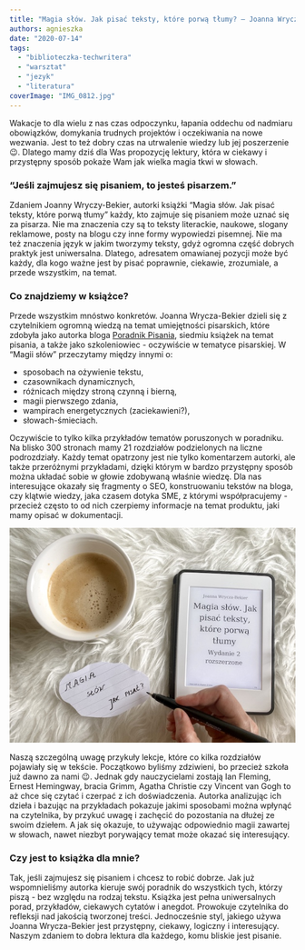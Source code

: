 ```yaml
---
title: "Magia słów. Jak pisać teksty, które porwą tłumy? – Joanna Wrycza-Bekier"
authors: agnieszka
date: "2020-07-14"
tags:
  - "biblioteczka-techwritera"
  - "warsztat"
  - "jezyk"
  - "literatura"
coverImage: "IMG_0812.jpg"
---
```


Wakacje to dla wielu z nas czas odpoczynku, łapania oddechu od nadmiaru
obowiązków, domykania trudnych projektów i oczekiwania na nowe wezwania. Jest to
też dobry czas na utrwalenie wiedzy lub jej poszerzenie 😉. Dlatego mamy dziś
dla Was propozycję lektury, która w ciekawy i przystępny sposób pokaże Wam jak
wielka magia tkwi w słowach.

### “Jeśli zajmujesz się pisaniem, to jesteś pisarzem.”

Zdaniem Joanny Wryczy-Bekier, autorki książki “Magia słów. Jak pisać teksty,
które porwą tłumy” każdy, kto zajmuje się pisaniem może uznać się za pisarza.
Nie ma znaczenia czy są to teksty literackie, naukowe, slogany reklamowe, posty
na blogu czy inne formy wypowiedzi pisemnej. Nie ma też znaczenia język w jakim
tworzymy teksty, gdyż ogromna część dobrych praktyk jest uniwersalna. Dlatego,
adresatem omawianej pozycji może być każdy, dla kogo ważne jest by pisać
poprawnie, ciekawie, zrozumiale, a przede wszystkim, na temat.

### Co znajdziemy w książce?

Przede wszystkim mnóstwo konkretów. Joanna Wrycza-Bekier dzieli się z
czytelnikiem ogromną wiedzą na temat umiejętności pisarskich, które zdobyła jako
autorka bloga [Poradnik Pisania](http://poradnikpisania.pl/), siedmiu książek na
temat pisania, a także jako szkoleniowiec - oczywiście w tematyce pisarskiej. W
“Magii słów” przeczytamy między innymi o:

- sposobach na ożywienie tekstu,
- czasownikach dynamicznych,
- różnicach między stroną czynną i bierną,
- magii pierwszego zdania,
- wampirach energetycznych (zaciekawieni?),
- słowach-śmieciach.

Oczywiście to tylko kilka przykładów tematów poruszonych w poradniku. Na blisko
300 stronach mamy 21 rozdziałów podzielonych na liczne podrozdziały. Każdy temat
opatrzony jest nie tylko komentarzem autorki, ale także przeróżnymi przykładami,
dzięki którym w bardzo przystępny sposób można układać sobie w głowie zdobywaną
właśnie wiedzę. Dla nas interesujące okazały się fragmenty o SEO, konstruowaniu
tekstów na bloga, czy klątwie wiedzy, jaka czasem dotyka SME, z którymi
współpracujemy - przecież często to od nich czerpiemy informacje na temat
produktu, jaki mamy opisać w dokumentacji.

![](images/IMG_0813.jpg)

Naszą szczególną uwagę przykuły lekcje, które co kilka rozdziałów pojawiały się
w tekście. Początkowo byliśmy zdziwieni, bo przecież szkoła już dawno za nami
😉. Jednak gdy nauczycielami zostają Ian Fleming, Ernest Hemingway, bracia
Grimm, Agatha Christie czy Vincent van Gogh to aż chce się czytać i czerpać z
ich doświadczenia. Autorka analizując ich dzieła i bazując na przykładach
pokazuje jakimi sposobami można wpłynąć na czytelnika, by przykuć uwagę i
zachęcić do pozostania na dłużej ze swoim dziełem. A jak się okazuje, to
używając odpowiednio magii zawartej w słowach, nawet niezbyt porywający temat
może okazać się interesujący.

### Czy jest to książka dla mnie?

Tak, jeśli zajmujesz się pisaniem i chcesz to robić dobrze. Jak już
wspomnieliśmy autorka kieruje swój poradnik do wszystkich tych, którzy piszą -
bez względu na rodzaj tekstu. Książka jest pełna uniwersalnych porad,
przykładów, ciekawych cytatów i anegdot. Prowokuje czytelnika do refleksji nad
jakością tworzonej treści. Jednocześnie styl, jakiego używa Joanna Wrycza-Bekier
jest przystępny, ciekawy, logiczny i interesujący. Naszym zdaniem to dobra
lektura dla każdego, komu bliskie jest pisanie.
